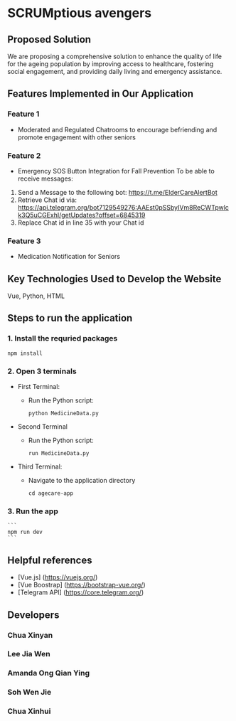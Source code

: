 # SCRUMptious avengers

## Proposed Solution
We are proposing a comprehensive solution to enhance the quality of life for the ageing population by improving access to healthcare, fostering social engagement, and providing daily living and emergency assistance. 

## Features Implemented in Our Application
### Feature 1
- Moderated and Regulated Chatrooms to encourage befriending and promote engagement with other seniors

### Feature 2
- Emergency SOS Button Integration for Fall Prevention
To be able to receive messages:
1. Send a Message to the following bot: https://t.me/ElderCareAlertBot
2. Retrieve Chat id via: https://api.telegram.org/bot7129549276:AAEst0pSSbyIVm8ReCWTpwlck3Q5uCGExhI/getUpdates?offset=6845319
3. Replace Chat id in line 35 with your Chat id
  
### Feature 3
- Medication Notification for Seniors

## Key Technologies Used to Develop the Website
Vue, Python, HTML

## Steps to run the application
### 1. Install the requried packages
```
npm install
```

### 2. Open 3 terminals

* First Terminal:
  * Run the Python script:
    ```
    python MedicineData.py
    ```

* Second Terminal
  * Run the Python script:
    ```
    run MedicineData.py
    ```
* Third Terminal:
  * Navigate to the application directory
    ```
    cd agecare-app
    ```

### 3. Run the app
    ```
    npm run dev
    ```

## Helpful references
- [Vue.js] (https://vuejs.org/)
- [Vue Boostrap] (https://bootstrap-vue.org/)
- [Telegram API] (https://core.telegram.org/)

## Developers
### Chua Xinyan
### Lee Jia Wen
### Amanda Ong Qian Ying
### Soh Wen Jie
### Chua Xinhui
